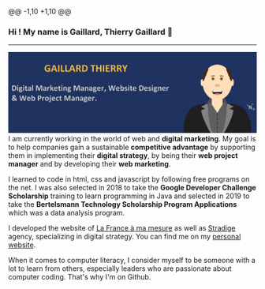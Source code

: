 @@ -1,10 +1,10 @@
### Hi ! My name is Gaillard, Thierry Gaillard 🧭
________________________________________________________________________________________________________________________________________________________________________________
<!--
**Gathea/Gathea** is a ✨ _special_ ✨ repository because its `README.md` (this file) appears on your GitHub profile.-->

<img src="https://github.com/Gathea/Gathea/blob/master/tg-header-github.png" alt="Bannière Gaillard Thierry - Digital Marketing Manager, Website Designer
& Web Project Manager.">
I am currently working in the world of web and <strong>digital marketing</strong>. My goal is to help companies gain a sustainable <strong>competitive advantage</strong> by supporting them in implementing their <strong>digital strategy</strong>, by being their <strong>web project manager</strong> and by developing their <strong>web marketing</strong>.

I learned to code in html, css and javascript by following free programs on the net. I was also selected in 2018 to take the <strong>Google Developer Challenge Scholarship</strong> training to learn programming in Java and selected in 2019 to take the <strong>Bertelsmann Technology Scholarship Program Applications</strong> which was a data analysis program.

I developed the website of [La France à ma mesure](https://www.lafranceamamesure.com) as well as [Stradige](https://www.stradige.fr) agency, specializing in digital strategy. You can find me on my [personal website](https://www.gaillard-thierry.fr).

When it comes to computer literacy, I consider myself to be someone with a lot to learn from others, especially leaders who are passionate about computer coding. That's why I'm on Github.
